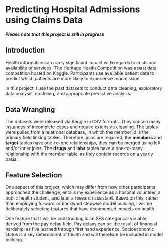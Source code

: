 # Predicting Hospital Admissions using Claims Data

#### *Please note that this project is still in progress*

## Introduction

Health informatics can carry significant impact with regards to costs and availability of services. The Heritage Health Competition was a past data competition hosted on Kaggle. Participants use available patient data to predict which patients are more likely to experience readmission. 

In this project, I use the past datasets to conduct data cleaning, exploratory data analysis, modeling, and appropriate predictive analysis.


## Data Wrangling 

The datasets were released via Kaggle in CSV formats. They contain many instances of incomplete cases and require extensive cleaning. The tables were pulled from a relational database, in which the member id is the primary field linking tables. Therefore, joins are required; the **members** and **target** tables have one-to-one relationships, they can be merged using left and/or inner joins. The **drugs** and **labs** tables have a one-to-many relationship with the member table, as they contain records on a yearly basis.


## Feature Selection

One aspect of this project, which may differ from how other participants approached the challenge, entails my experience as a hospital volunteer, a public health student, and later a research assistant. Based on this, rather than employing forward or backward stepwise model building, I will be deliberately selecting features that have documented impacts on health. 

One feature that I will be constructing is an SES categorical variable, derived from the pay delay field. Pay delays can be the result of financial hardship, as I've learned through first hand experience. Socioeconomic status is a key determinant of health and will therefore be included in model building.

